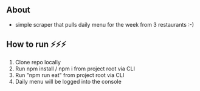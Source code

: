 ## About
  - simple scraper that pulls daily menu for the week from 3 restaurants :-) 


## How to run ⚡⚡⚡
1. Clone repo locally
2. Run npm install / npm i from project root via CLI 
3. Run "npm run eat" from project root via CLI
4. Daily menu will be logged into the console
